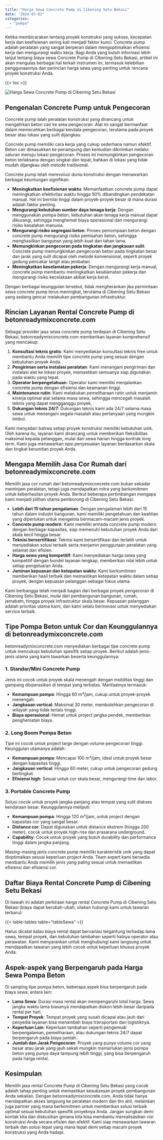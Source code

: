 ```yaml
---
title: "Harga Sewa Concrete Pump di Cibening Setu Bekasi"
date: "2024-07-02"
categories: 
  - "pompa"
---
```


Ketika membicarakan tentang proyek konstruksi yang sukses, kecepatan kerja dan keefisienan sering kali menjadi faktor kunci. Concrete pump adalah peralatan yang sangat berperan dalam mengoptimalkan efisiensi kerja dan mengurangi waktu kerja. Bagi Anda yang butuh informasi lebih lanjut tentang biaya sewa Concrete Pump di Cibening Setu Bekasi, artikel ini akan mengulas berbagai hal terkait instrumen ini, termasuk kelebihan penggunaannya dan perincian harga sewa yang penting untuk rencana proyek konstruksi Anda.

{{< toc >}}

![Harga Sewa Concrete Pump di Cibening Setu Bekasi](https://betoncor8.github.io/pump/concrete-pump%20(24).png)

## Pengenalan Concrete Pump untuk Pengecoran

Concrete pump ialah peralatan konstruksi yang dirancang untuk mengalirkan beton cair ke area pengecoran. Alat ini sangat bermanfaat dalam memecahkan berbagai kendala pengecoran, terutama pada proyek besar atau lokasi yang sulit dijangkau.

Concrete pump memiliki cara kerja yang cukup sederhana namun efektif. Beton cair dimasukkan ke penampung dan kemudian dikirimkan melalui saluran menuju lokasi pengecoran. Proses ini memungkinkan pengecoran beton terlaksana dengan singkat dan tepat, bahkan di lokasi yang tidak mudah dijangkau oleh metode tradisional.

Concrete pump telah merevolusi dunia konstruksi dengan menawarkan berbagai keuntungan signifikan:

- **Meningkatkan keefisienan waktu**: Memanfaatkan concrete pump dapat meningkatkan efektivitas waktu hingga 50% dibandingkan pendekatan manual. Hal ini bernilai tinggi dalam proyek-proyek besar di mana durasi adalah faktor penting.
- **Mengurangi kebutuhan sumber daya tenaga kerja**: Dengan menggunakan pompa beton, kebutuhan akan tenaga kerja manual dapat dikurangi, sehingga menghemat biaya operasional dan mengurangi risiko kesalahan manusia.
- **Mengurangi risiko segregasi beton**: Proses pemompaan beton dengan concrete pump mengurangi risiko pemisahan beton, sehingga menghasilkan bangunan yang lebih kuat dan tahan lama.
- **Memungkinkan pengecoran pada tingkatan dan jangkauan sulit**: Concrete pump memungkinkan pengecoran beton pada tingkatan besar dan jarak yang sulit dicapai oleh metode konvensional, seperti proyek gedung pencakar langit atau jembatan.
- **Meningkatkan keselamatan pekerja**: Dengan mengurangi kerja manual, concrete pump membantu meningkatkan keselamatan pekerja dan mengurangi risiko kecelakaan akibat kerja berat.

Dengan berbagai keunggulan tersebut, tidak mengherankan jika permintaan sewa concrete pump terus meningkat, terutama di Cibening Setu Bekasi yang sedang gencar melakukan pembangunan infrastruktur.

## Rincian Layanan Rental Concrete Pump di betonreadymixconcrete.com

Sebagai provider jasa sewa concrete pump terdepan di Cibening Setu Bekasi, betonreadymixconcrete.com memberikan layanan komprehensif yang mencakup:

1. **Konsultasi teknis gratis**: Kami menyediakan konsultasi teknis free untuk membantu Anda memilih tipe concrete pump yang sesuai dengan kebutuhan proyek Anda.
2. **Pengiriman serta instalasi peralatan**: Kami menangani pengiriman dan instalasi alat ke lokasi proyek, memastikan semuanya siap digunakan pada waktu yang tepat.
3. **Operator berpengetahuan**: Operator kami memiliki menjalankan concrete pump dengan efisiensi dan keamanan tinggi.
4. **Maintenance rutin**: Kami melakukan pemeliharaan rutin untuk menjamin kinerja optimal alat selama masa sewa, sehingga mencegah masalah teknis yang dapat mengganggu proyek.
5. **Dukungan teknis 24/7**: Dukungan teknis kami ada 24/7 selama masa sewa untuk menangani segala masalah atau pertanyaan yang mungkin timbul.

Kami menyadari bahwa setiap proyek konstruksi memiliki kebutuhan unik. Oleh karena itu, layanan kami dirancang untuk memberikan fleksibilitas maksimal kepada pelanggan, mulai dari sewa harian hingga kontrak long term. Kami juga menawarkan opsi penyesuaian layanan berdasarkan skala dan tingkat kerumitan proyek Anda.

## Mengapa Memilih Jasa Cor Rumah dari betonreadymixconcrete.com

Memilih jasa cor rumah dari betonreadymixconcrete.com bukan sekadar meminjam peralatan, tetapi juga mendapatkan mitra yang berkomitmen untuk keberhasilan proyek Anda. Berikut beberapa pertimbangan mengapa kami menjadi pilihan utama pemborong di Cibening Setu Bekasi:

- **Lebih dari 15 tahun pengalaman**: Dengan pengalaman lebih dari 15 tahun dalam industri bangunan, kami memiliki pengetahuan dan keahlian yang diperlukan untuk mengelola bermacam-macam jenis proyek.
- **Concrete pump modern**: Kami memiliki armada concrete pump modern dengan berbagai kapasitas, siap memenuhi kebutuhan proyek Anda dari skala kecil hingga besar.
- **Teknisi bersertifikasi**: Teknisi kami bersertifikasi dan terlatih untuk menyediakan solusi terbaik serta menjamin penggunaan peralatan yang selamat dan efisien.
- **Harga sewa yang kompetitif**: Kami menyediakan harga sewa yang kompetitif dengan bundel layanan lengkap, memberikan nilai lebih untuk setiap pengeluaran Anda.
- **Jaminan kepuasan dan ketepatan waktu**: Kami berkomitmen memberikan hasil terbaik dan memastikan ketepatan waktu dalam setiap proyek, dengan kepuasan pelanggan sebagai fokus utama.

Kami berbangga telah menjadi bagian dari berbagai proyek pengecoran di Cibening Setu Bekasi, mulai dari pembangunan bangunan, rumah, jemabatn, hingga proyek infrastruktur skala besar. Kepuasan pelanggan adalah prioritas utama kami, dan kami selalu berinovasi untuk menyediakan service terbaik.

## Tipe Pompa Beton untuk Cor dan Keunggulannya di betonreadymixconcrete.com

betonreadymixconcrete.com menyediakan berbagai tipe concrete pump untuk mencukupi kebutuhan spesifik setiap proyek. Berikut adalah jenis-jenis utama yang kami tawarkan beserta keunggulannya:

### 1\. Standar/Mini Concrete Pump

Jenis ini cocok untuk proyek skala menengah dengan mobilitas tinggi dan gampang dioperasikan di tempat yang terbatas. Manfaatnya termasuk:

- **Kemampuan pompa**: Hingga 60 m³/jam, cukup untuk proyek-proyek menengah.
- **Jangkauan vertical**: Maksimal 30 meter, membolehkan pengecoran di wilayah yang tidak terlalu tinggi.
- **Biaya operasional**: Hemat untuk project jangka pendek, memberikan penghematan biaya.

### 2\. Long Boom Pompa Beton

Tipe ini cocok untuk project large dengan volume pengecoran tinggi. Keunggulan utamanya adalah:

- **Kemampuan pompa**: Mencapai 100 m³/jam, ideal untuk proyek besar dengan kapasitas tinggi.
- **Jangkauan vertical**: Hingga 60 meter, cukup untuk pengecoran gedung bertingkat.
- **Efisiensi high**: Sesuai untuk cor skala besar, mengurangi time dan labor.

### 3\. Portable Concrete Pump

Solusi cocok untuk proyek jangka panjang atau tempat yang sulit diakses kendaraan besar. Keunggulannya meliputi:

- **Kemampuan pompa**: Hingga 120 m³/jam, untuk project dengan kapasitas cor yang sangat besar.
- **Distance cor**: Dapat digunakan untuk distance ekstrem (hingga 200 meter), cocok untuk proyek high-rise dan prasarana underground.
- **Capability**: Cocok untuk proyek yang butuh durability dan performance tinggi dalam jangka panjang.

Masing-masing jenis concrete pump memiliki karakteristik unik yang dapat dioptimalkan sesuai keperluan project Anda. Team expert kami bersedia membantu Anda memilih jenis yang paling sesuai untuk memastikan efisiensi dan efisiensi cor.

## Daftar Biaya Rental Concrete Pump di Cibening Setu Bekasi

Di bawah ini adalah perkiraan harga rental Concrete Pump di Cibening Setu Bekasi (biaya dapat berubah-ubah, silakan hubungi kami untuk tawaran terbaru):

{{< table-tables table="tableSewa" >}}

Harus dicatat kalau biaya rental dapat bervariasi tergantung terhadap lama sewa, tempat proyek, dan kebutuhan tambahan seperti halnya operator atau perawatan. Kami menyarankan untuk menghubungi kami langsung untuk mendapatkan tawaran yang lebih cocok untuk keperluan khusus proyek Anda.

## Aspek-aspek yang Berpengaruh pada Harga Sewa Pompa Beton

Di samping tipe pompa beton, beberapa aspek bisa berpengaruh pada biaya sewa, antara lain:

- **Lama Sewa**: Durasi masa rental akan mempengaruhi total harga. Sewa jangka waktu lama biasanya mendapatkan diskon lebih besar daripada rental per hari.
- **Tempat Proyek**: Tempat proyek yang susah dicapai atau jauh dari penyedia layanan bisa menambah biaya transportasi dan logistiknya.
- **Keperluan Lain**: Keperluan tambahan seperti pengemudi berpengalaman, pemeliharaan, atau dukungan teknis 24/7 dapat berpengaruh pada biaya jumlah.
- **Jumlah dan Jarak Pengecoran**: Proyek yang punya volume cor yang besar atau jarak yang jauh sekali mungkin memerlukan jenis pompa beton yang punya daya tampung lebih tinggi, yang bisa berpengaruh pada harga rental.

## Kesimpulan

Memilih jasa rental Concrete Pump di Cibening Setu Bekasi yang cocok adalah tahap penting untuk memastikan kesuksesan proyek pembangunan Anda sekalian. Dengan betonreadymixconcrete.com, Anda tidak hanya mendapatkan akses langsung ke peralatan modern dan tim ahli, melainkan juga partner yang mana berkomitmen untuk memberikan solusi terbaik optimal sesuai kebutuhan spesifik proyeknya Anda. Jangan sungkan demi kontak kita dan diskusikan gimana kita bisa membantu merealisasikan visi konstruksi Anda secara efisien dan efektif. Kami siap menawarkan tawaran terbaik dan solusi tepat yang mana tepat demi setiap macam proyek konstruksi yang Anda hadapi.
